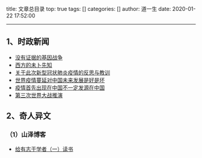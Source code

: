 title: 文章总目录
top: true
tags: []
categories: []
author: 道一生
date: 2020-01-22 17:52:00

---

## 1、时政新闻
* [没有证据的基因战争](/essay/currentEvents/COVID-19/没有证据的基因战争.html)
* [西方的未卜先知](/essay/currentEvents/COVID-19/西方的未卜先知.html)
* [关于此次新型冠状肺炎疫情的反思与教训](/essay/currentEvents/COVID-19/关于此次新型冠状肺炎疫情的反思与教训.html)
* [世界疫情蔓延对中国未来发展是好是坏](/essay/currentEvents/COVID-19/世界疫情蔓延对中国未来发展是好是坏.html)
* [疫情首先出现在中国不一定发源在中国](/essay/currentEvents/COVID-19/疫情首先出现在中国不一定发源在中国.html)
* [第三次世界大战推演](/essay/currentEvents/第三次世界大战.html)

## 2、奇人异文
### （1）山泽博客
* [给有志于学者（一）读书](/respositories/otherArticles/shanzeBlog/给有志于学者一读书.html)